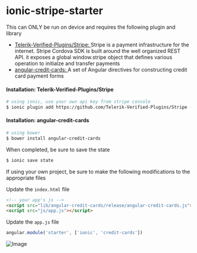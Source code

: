 ionic-stripe-starter
=====
This can ONLY be run on device and requires the following plugin and library 
* [Telerik-Verified-Plugins/Stripe: ](https://github.com/Telerik-Verified-Plugins/Stripe)Stripe is a payment infrastructure for the internet. Stripe Cordova SDK is built around the well organized REST API. it exposes a global window.stripe object that defines various operation to initialze and transfer payments
* [angular-credit-cards: ](https://www.npmjs.org/package/creditcards)A set of Angular directives for constructing credit card payment forms

#### Installation: Telerik-Verified-Plugins/Stripe
```bash
# using ionic, use your own api key from stripe console
$ ionic plugin add https://github.com/Telerik-Verified-Plugins/Stripe --variable API_KEY=sk_test_xxxxxxxxxxxxxxx
```

#### Installation: angular-credit-cards
```bash
# using bower
$ bower install angular-credit-cards
```
When completed, be sure to save the state
```bash
$ ionic save state
```

If using your own project, be sure to make the following modifications to the appropriate files

Update the `index.html` file
```html
<!-- your app's js -->
<script src="lib/angular-credit-cards/release/angular-credit-cards.js"></script>
<script src="js/app.js"></script>
```  
Update the `app.js` file
```Javascript
angular.module('starter', ['ionic', 'credit-cards'])
```
![Image](https://github.com/aaronksaunders/ionic-stripe-starter/blob/master/screenshots/Screenshot%202015-12-03%2000.01.30.png)
